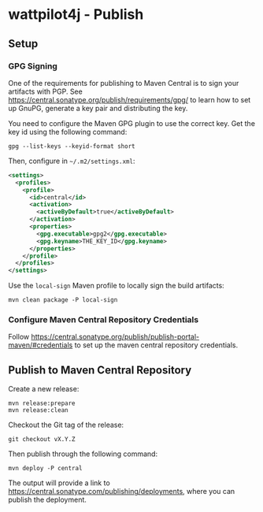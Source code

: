 # wattpilot4j - Publish

## Setup

### GPG Signing

One of the requirements for publishing to Maven Central is to sign your artifacts with PGP.
See <https://central.sonatype.org/publish/requirements/gpg/> to learn how to set up GnuPG, generate a key pair and distributing the key.

You need to configure the Maven GPG plugin to use the correct key.
Get the key id using the following command:

```shell
gpg --list-keys --keyid-format short
```

Then, configure in `~/.m2/settings.xml`:

```xml
<settings>
  <profiles>
    <profile>
      <id>central</id>
      <activation>
        <activeByDefault>true</activeByDefault>
      </activation>
      <properties>
        <gpg.executable>gpg2</gpg.executable>
        <gpg.keyname>THE_KEY_ID</gpg.keyname>
      </properties>
    </profile>
  </profiles>
</settings>
```

Use the `local-sign` Maven profile to locally sign the build artifacts:

```shell
mvn clean package -P local-sign
```

### Configure Maven Central Repository Credentials

Follow <https://central.sonatype.org/publish/publish-portal-maven/#credentials> to set up the maven central repository credentials.

## Publish to Maven Central Repository

Create a new release:

```shell
mvn release:prepare
mvn release:clean
```

Checkout the Git tag of the release:

```shell
git checkout vX.Y.Z
```

Then publish through the following command:

```shell
mvn deploy -P central
```

The output will provide a link to <https://central.sonatype.com/publishing/deployments>, where you can publish the deployment.
